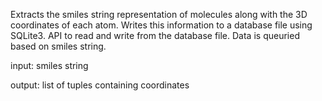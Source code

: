 <p>Extracts the smiles string representation of molecules along with the 3D coordinates of each atom.
Writes this information to a database file using SQLite3.
API to read and write from the database file. Data is queuried based on smiles string. </p>

<p>input: smiles string</p>
<p>output: list of tuples containing coordinates</p>